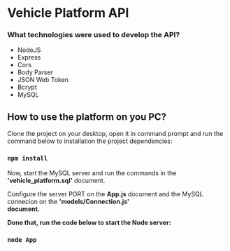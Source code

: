 <div>
    <h1>
        Vehicle Platform API
    </h1>
</div>

<div>
    <h3>
        What technologies were used to develop the API?
    </h3>
    <ul>
        <li>NodeJS</li>
        <li>Express</li>
        <li>Cors</li>
        <li>Body Parser</li>
        <li>JSON Web Token</li>
        <li>Bcrypt</li>
        <li>MySQL</li>
    </ul>
</div>

<div>
    <h2>
        How to use the platform on you PC?
    </h2>
    <p>
        Clone the project on your desktop, open it in command prompt and run the command below to installation the project dependencies:
    </p>
</div>

### `npm install`

<div>
    <p>
        Now, start the MySQL server and run the commands in the <b>'vehicle_platform.sql'</b> document.
    </p>
    <p>
        Configure the server PORT on the <b>App.js</b> document and the MySQL connecion on the <b>'models/Connection.js'</br> document.
    </p>
    <p>
        Done that, run the code below to start the Node server:
    </p>
</div>

### `node App`
